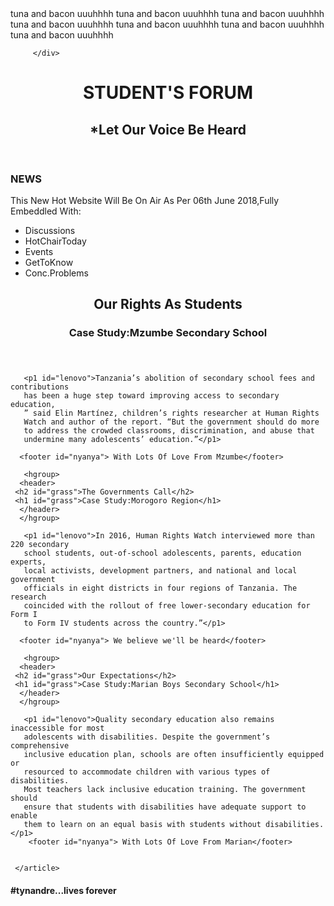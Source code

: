 <!doctype html>
 <html lang="en">
  <head>
   <meta charset="utf-8">
   <title>ts_jst_andre</title>
   <link rel="stylesheet" href="main.css">
   
  </head>
  
  <body>
        <div id="mummy">
		 <p1 class="bucky">tuna and bacon uuuhhhh</p1>
		 <p1 class="bucky">tuna and bacon uuuhhhh</p1>
		 <p1 class="bucky">tuna and bacon uuuhhhh</p1>
		 <p1 class="bucky">tuna and bacon uuuhhhh</p1>
		 <p1 class="bucky">tuna and bacon uuuhhhh</p1>
		 <p1 class="bucky">tuna and bacon uuuhhhh</p1>
		 <p1 class="bucky">tuna and bacon uuuhhhh</p1>
		
		 </div>
  
  <hgroup>
  <header>
  <h1 id="grass">STUDENT'S FORUM</h1>
  <h2 id="grass">*Let Our Voice Be Heard</h2>
  </header>
  </hgroup>
  
   <aside>
     <h3 id="grass">NEWS</h3>
	 This New Hot Website Will Be On Air As Per 06th June 2018,Fully Embeddled With:
	
  </aside>
  
  <nav>
   <ul>
     <li id="dress">Discussions</li>
	 <li id="dress">HotChairToday</li>
	 <li id="dress">Events</li>
	 <li id="dress">GetToKnow</li>
	 <li id="dress">Conc.Problems</li>
   </ul>
  </nav>
  
  <section>
     <article>
	 <hgroup>
	  <header>
	 <h2 id="grass">Our Rights As Students</h12>
	 <h1 id="grass">Case Study:Mzumbe Secondary School</h1>
	  </header>
	  </hgroup>
	   
	   <p1 id="lenovo">Tanzania’s abolition of secondary school fees and contributions 
	   has been a huge step toward improving access to secondary education,
	   ” said Elin Martínez, children’s rights researcher at Human Rights 
	   Watch and author of the report. “But the government should do more 
	   to address the crowded classrooms, discrimination, and abuse that 
	   undermine many adolescents’ education.”</p1>
	   
	  <footer id="nyanya"> With Lots Of Love From Mzumbe</footer>
	  
	   <hgroup>
	  <header>
	 <h2 id="grass">The Governments Call</h2>
	 <h1 id="grass">Case Study:Morogoro Region</h1>
	  </header>
	  </hgroup>
	   
	   <p1 id="lenovo">In 2016, Human Rights Watch interviewed more than 220 secondary 
	   school students, out-of-school adolescents, parents, education experts, 
	   local activists, development partners, and national and local government 
	   officials in eight districts in four regions of Tanzania. The research 
	   coincided with the rollout of free lower-secondary education for Form I 
	   to Form IV students across the country.”</p1>
	   
	  <footer id="nyanya"> We believe we'll be heard</footer>
	  
	   <hgroup>
	  <header>
	 <h2 id="grass">Our Expectations</h2>
	 <h1 id="grass">Case Study:Marian Boys Secondary School</h1>
	  </header>
	  </hgroup>
	   
	   <p1 id="lenovo">Quality secondary education also remains inaccessible for most 
	   adolescents with disabilities. Despite the government’s comprehensive 
	   inclusive education plan, schools are often insufficiently equipped or 
	   resourced to accommodate children with various types of disabilities. 
	   Most teachers lack inclusive education training. The government should 
	   ensure that students with disabilities have adequate support to enable 
	   them to learn on an equal basis with students without disabilities.</p1>
	    <footer id="nyanya"> With Lots Of Love From Marian</footer>
	  
	  	 
	 </article>
  
  </section>
 
  <footer>
  <h4>#tynandre...lives forever</h4>
  </footer>
  </body>

 </html>
